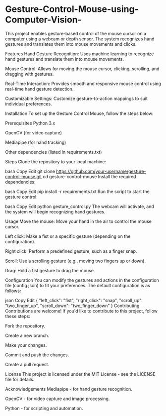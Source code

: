 # Gesture-Control-Mouse-using-Computer-Vision-
This project enables gesture-based control of the mouse cursor on a computer using a webcam or depth sensor. The system recognizes hand gestures and translates them into mouse movements and clicks.

Features
Hand Gesture Recognition: Uses machine learning to recognize hand gestures and translate them into mouse movements.

Mouse Control: Allows for moving the mouse cursor, clicking, scrolling, and dragging with gestures.

Real-Time Interaction: Provides smooth and responsive mouse control using real-time hand gesture detection.

Customizable Settings: Customize gesture-to-action mappings to suit individual preferences.

Installation
To set up the Gesture Control Mouse, follow the steps below:

Prerequisites
Python 3.x

OpenCV (for video capture)

Mediapipe (for hand tracking)

Other dependencies (listed in requirements.txt)

Steps
Clone the repository to your local machine:

bash
Copy
Edit
git clone https://github.com/your-username/gesture-control-mouse.git
cd gesture-control-mouse
Install the required dependencies:

bash
Copy
Edit
pip install -r requirements.txt
Run the script to start the gesture control:

bash
Copy
Edit
python gesture_control.py
The webcam will activate, and the system will begin recognizing hand gestures.

Usage
Move the mouse: Move your hand in the air to control the mouse cursor.

Left click: Make a fist or a specific gesture (depending on the configuration).

Right click: Perform a predefined gesture, such as a finger snap.

Scroll: Use a scrolling gesture (e.g., moving two fingers up or down).

Drag: Hold a fist gesture to drag the mouse.

Configuration
You can modify the gestures and actions in the configuration file (config.json) to fit your preferences. The default configuration is as follows:

json
Copy
Edit
{
  "left_click": "fist",
  "right_click": "snap",
  "scroll_up": "two_finger_up",
  "scroll_down": "two_finger_down"
}
Contributing
Contributions are welcome! If you'd like to contribute to this project, follow these steps:

Fork the repository.

Create a new branch.

Make your changes.

Commit and push the changes.

Create a pull request.

License
This project is licensed under the MIT License - see the LICENSE file for details.

Acknowledgements
Mediapipe - for hand gesture recognition.

OpenCV - for video capture and image processing.

Python - for scripting and automation.
